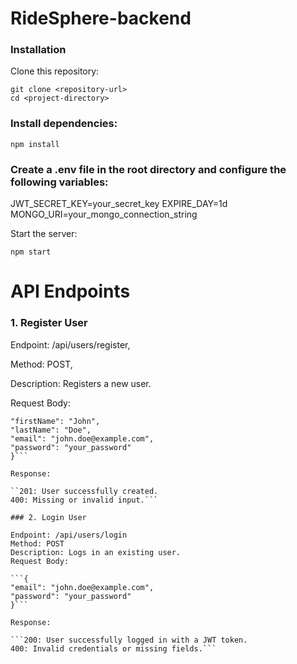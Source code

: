 # RideSphere-backend

### Installation

Clone this repository:

```
git clone <repository-url>
cd <project-directory>
```

### Install dependencies:

```
npm install
```

### Create a .env file in the root directory and configure the following variables:

JWT_SECRET_KEY=your_secret_key
EXPIRE_DAY=1d
MONGO_URI=your_mongo_connection_string

Start the server:

```
npm start
```

# API Endpoints

### 1. Register User

Endpoint: /api/users/register,

Method: POST,

Description: Registers a new user.

Request Body:

```{
"firstName": "John",
"lastName": "Doe",
"email": "john.doe@example.com",
"password": "your_password"
}```

Response:

``201: User successfully created.
400: Missing or invalid input.```

### 2. Login User

Endpoint: /api/users/login
Method: POST
Description: Logs in an existing user.
Request Body:

```{
"email": "john.doe@example.com",
"password": "your_password"
}```

Response:

```200: User successfully logged in with a JWT token.
400: Invalid credentials or missing fields.```
````
